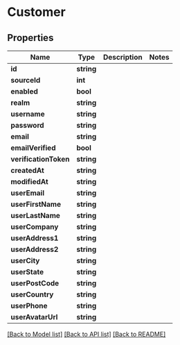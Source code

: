 # Customer

## Properties
Name | Type | Description | Notes
------------ | ------------- | ------------- | -------------
**id** | **string** |  | 
**sourceId** | **int** |  | 
**enabled** | **bool** |  | 
**realm** | **string** |  | 
**username** | **string** |  | 
**password** | **string** |  | 
**email** | **string** |  | 
**emailVerified** | **bool** |  | 
**verificationToken** | **string** |  | 
**createdAt** | **string** |  | 
**modifiedAt** | **string** |  | 
**userEmail** | **string** |  | 
**userFirstName** | **string** |  | 
**userLastName** | **string** |  | 
**userCompany** | **string** |  | 
**userAddress1** | **string** |  | 
**userAddress2** | **string** |  | 
**userCity** | **string** |  | 
**userState** | **string** |  | 
**userPostCode** | **string** |  | 
**userCountry** | **string** |  | 
**userPhone** | **string** |  | 
**userAvatarUrl** | **string** |  | 

[[Back to Model list]](../../README.md#documentation-for-models) [[Back to API list]](../../README.md#documentation-for-api-endpoints) [[Back to README]](../../README.md)

